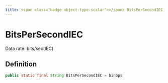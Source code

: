 ```yaml
---
title: <span class="badge object-type-scalar"></span> BitsPerSecondIEC
---
```

# <span class="badge object-type-scalar"></span> BitsPerSecondIEC

Data rate: bits/sec(IEC)

## Definition

```java
public static final String BitsPerSecondIEC = binbps
```
